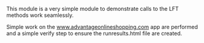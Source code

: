 This module is a very simple module to demonstrate calls to the LFT methods work seamlessly.

Simple work on the www.advantageonlineshopping.com app are performed and a simple verify step to ensure the runresults.html file are created.